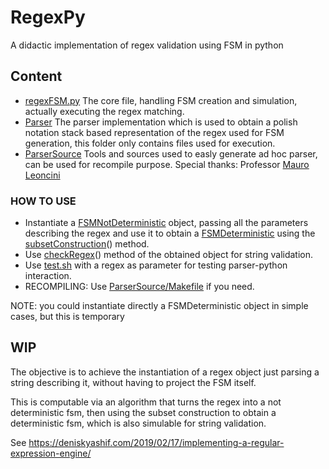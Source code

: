 # RegexPy
A didactic implementation of regex validation using FSM in python

## Content
- [regexFSM.py](./regexFSM.py) The core file, handling FSM creation and simulation, actually executing the regex matching.
- [Parser](./Parser/) The parser implementation which is used to obtain a polish notation stack based representation of the regex used for FSM generation, this folder only contains files used for execution.
- [ParserSource](./ParserSource/) Tools and sources used to easly generate ad hoc parser, can be used for recompile purpose. Special thanks: Professor [Mauro Leoncini](https://github.com/leoncini)

### HOW TO USE
- Instantiate a [FSMNotDeterministic](./regexFSM.py) object, passing all the parameters describing the regex and use it to obtain a [FSMDeterministic](./regexFSM.py) using the [subsetConstruction](./regexFSM.py)() method.
- Use [checkRegex](./regexFSM.py)() method of the obtained object for string validation.
- Use [test.sh](./test.sh) with a regex as parameter for testing parser-python interaction.
- RECOMPILING: Use [ParserSource/Makefile](./ParserSource/Makefile) if you need.

NOTE: you could instantiate directly a FSMDeterministic object in simple cases, but this is temporary

## WIP
The objective is to achieve the instantiation of a regex object just parsing a string describing it, without having to project the FSM itself.

This is computable via an algorithm that turns the regex into a not deterministic fsm, then using the subset construction to obtain a deterministic fsm, which is also simulable for string validation.

See https://deniskyashif.com/2019/02/17/implementing-a-regular-expression-engine/
